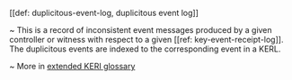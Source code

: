 [[def: duplicitous-event-log, duplicitous event log]]

~ This is a record of inconsistent event messages produced by a given controller or witness with respect to a given [[ref: key-event-receipt-log]]. The duplicitous events are indexed to the corresponding event in a KERL. 

~ More in <a href="https://weboftrust.github.io/WOT-terms/docs/glossary/duplicitous-event-log">extended KERI glossary</a>
